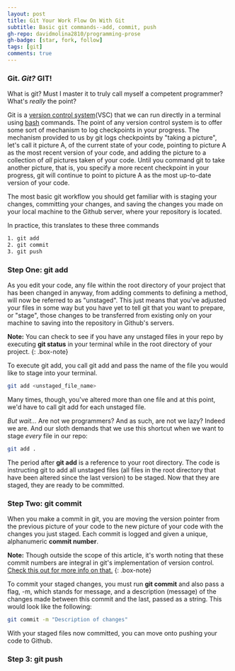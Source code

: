 ```yaml
---
layout: post
title: Git Your Work Flow On With Git
subtitle: Basic git commands--add, commit, push
gh-repo: davidmolina2810/programming-prose
gh-badge: [star, fork, follow]
tags: [git]
comments: true
---
```


### Git. _Git?_ **GIT!**
What is git? Must I master it to truly call myself a competent programmer?
What's _really_ the point?

Git is a [version control system](https://www.geeksforgeeks.org/version-control-systems/#:~:text=Version%20control%20systems%20are%20a,(snapshots)%20of%20the%20project.)(VSC) that we can run directly in a terminal using [bash](https://en.wikipedia.org/wiki/Bash_(Unix_shell)) commands. The point of any version control system is to offer some sort of mechanism to log checkpoints in your progress.
The mechanism provided to us by git logs checkpoints by "taking a picture", let's call it picture A, of the current state of your code, pointing to picture A as the most recent version of your code, and adding the picture to a collection of _all_ pictures taken of your code. Until you command git to take another picture, that is, you specify a more recent checkpoint in your progress, git will continue to point to picture A as the most up-to-date version of your code. 

The most basic git workflow you should get familiar with is staging your changes, committing your changes, and saving the changes you made on your local machine to the Github server, where your repository is located. 

In practice, this translates to these three commands

```bash
1. git add
2. git commit
3. git push
```

### Step One: git add

As you edit your code, any file within the root directory of your project that has been changed in anyway, from adding comments to defining a method, will now be referred to as "unstaged". This just means that you've adjusted your files in some way but you have yet to tell git that you want to prepare, or "stage", those changes to be transferred from existing only on your machine to saving into the repository in Github's servers.

**Note:** You can check to see if you have any unstaged files in your repo by executing **git status** in your terminal while in the root directory of your project.
{: .box-note}

To execute git add, you call git add and pass the name of the file you would like to stage into your terminal.

```bash
git add <unstaged_file_name>
```
Many times, though, you've altered more than one file and at this point, we'd have to call git add for each unstaged file. 

_But wait..._ Are not we programmers? And as such, are not we lazy? 
Indeed we are. And our sloth demands that we use this shortcut when we want to stage _every_ file in our repo:

```bash
git add .
```
The period after **git add** is a reference to your root directory. The code is instructing git to add all unstaged files (all files in the root directory that have been altered since the last version) to be staged. Now that they are staged, they are ready to be committed.

### Step Two: git commit

When you make a commit in git, you are moving the version pointer from the previous picture of your code to the new picture of your code with the changes you just staged. Each commit is logged and given a unique, alphanumeric **commit number**.


**Note:** Though outside the scope of this article, it's worth noting that these commit numbers are integral in git's implementation of version control. [Check this out for more info on that.](https://www.freecodecamp.org/news/the-ultimate-guide-to-git-reset-and-git-revert/) 
{: .box-note}

To commit your staged changes, you must run **git commit** and also pass a flag, -m, which stands for message, and a description (message) of the changes made between this commit and the last, passed as a string. This would look like the following:
```bash
git commit -m "Description of changes"
```
With your staged files now committed, you can move onto pushing your code to Github.

### Step 3: git push



